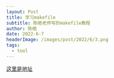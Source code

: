 ```yaml
---
layout: Post
title: 学习makefile
subtitle: 陈皓老师写的makefile教程
author: 陈皓
date: 2022-6-7
headerImage: /images/post/2022/6/3.png
tags:
  - tool
---
```

[这里是地址](/pdf/Makefile.pdf)
